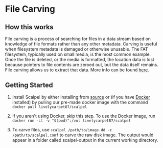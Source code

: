 # File Carving

## How this works

File carving is a process of searching for files in a data stream based on knowledge of file formats rather than any other metadata. Carving is useful when filesystem metadata is damaged or otherwise unusable. The FAT filesystem, typically used on small media, is the most common example. Once the file is deleted, or the media is formatted, the location data is lost because pointers to file contents are zeroed out, but the data itself remains. File carving allows us to extract that data. More info can be found [here](https://www.klennet.com/carver/carving-methods.aspx#:~:text=%20Carving%20for%20contiguous%20files%20%201%20Header,at%20the%20end%20of%20file,%20the...%20More).

## Getting Started

1. Install Scalpel by either installing from [source](https://github.com/sleuthkit/scalpel) or (if you have [Docker](https://www.docker.com/products/docker-desktop) installed) by pulling our pre-made docker image with the command `docker pull livelycarpet87/scalpel`

2. If you aren't using Docker, skip this step. To use the Docker image, run `docker run -it -v "$(pwd)":/vol livelycarpet87/scalpel`

3. To carve files, use `scalpel /path/to/image.dd -c /path/to/scalpel.conf` to carve the raw disk image. The output would appear in a folder called scalpel-output in the current working directory.
